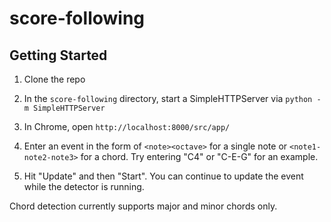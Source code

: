 # score-following

## Getting Started

1) Clone the repo

2) In the `score-following` directory, start a SimpleHTTPServer via `python -m SimpleHTTPServer`

3) In Chrome, open `http://localhost:8000/src/app/`

4) Enter an event in the form of `<note><octave>` for a single note or `<note1-note2-note3>` for a chord. Try entering "C4" or "C-E-G" for an example.

5) Hit "Update" and then "Start". You can continue to update the event while the detector is running.

Chord detection currently supports major and minor chords only. 
